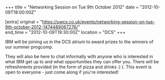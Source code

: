 +++
title = "Networking Session on Tue 9th October 2012"
date = "2012-10-09T18:00:00Z"

[extra]
original = "https://uwcs.co.uk/events/networking-session-on-tue-9th-october-2012-1474489067276/"    
end_time = "2012-10-09T19:30:00Z"
location = "DCS"
+++

IBM will be joining us in the DCS atrium to award prizes to the winners of our summer progcomp.

They will also be here to chat informally with anyone who is interested in what IBM get up to and what opportunities they can offer you. There will be refreshments provided (in the form of pizza and drinks :) ). This event is open to everyone - just come along if you're interested\!

